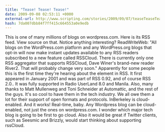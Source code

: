 ```yaml
---
title: "Tease! Tease! Tease!"
date: 2009-09-08 02:53:11 +0000
external-url: http://www.scripting.com/stories/2009/09/07/teaseTeaseTease.html
hash: 7da007dbb84f7ff415c664553a0e9edb
---
```


This is one of many millions of blogs on wordpress.com.
Here is its RSS feed.
View source on that.
Notice anything interesting? 
ReadWriteWeb: "All blogs on the WordPress.com platform and any WordPress.org blogs that opt-in will now make instant updates available to any RSS readers subscribed to a new feature called RSSCloud. There is currently only one RSS aggregator that supports RSSCloud, Dave Winer's brand-new reader River2. That will probably change very soon."
Apparently for some people this is the first time they're hearing about the <cloud> element in RSS. It first appeared in January 2001 and was part of RSS 0.92, and of course RSS 2.0.. It was fully supported in Radio UserLand 8.0 and Manila. 
Also, many thanks to Matt Mullenweg and Toni Schneider at Automattic, and the rest of the guys. It's so cool to have them in the tech industry. We all owe them a lot for their support of open formats and protocols. 
InBerkeley is cloud-enabled. And it works! Real-time, baby. 
Any Wordpress blog can be cloud-enabled, not just the ones on wordpress.com. I wonder which major tech blog is going to be first to go cloud.
Also it would be great if Twitter clients, such as Seesmic and Brizzly, would start thinking about supporting rssCloud.
